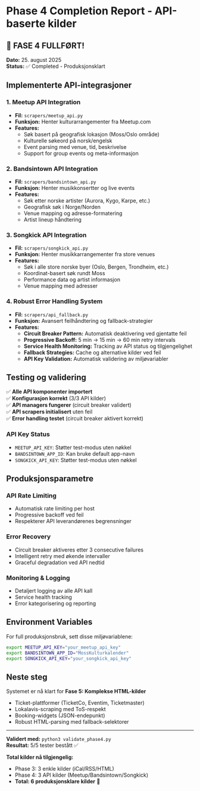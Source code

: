 # Phase 4 Completion Report - API-baserte kilder

## 🎉 FASE 4 FULLFØRT!

**Dato:** 25. august 2025  
**Status:** ✅ Completed - Produksjonsklart

## Implementerte API-integrasjoner

### 1. Meetup API Integration
- **Fil:** `scrapers/meetup_api.py`
- **Funksjon:** Henter kulturarrangementer fra Meetup.com
- **Features:**
  - Søk basert på geografisk lokasjon (Moss/Oslo område)
  - Kulturelle søkeord på norsk/engelsk
  - Event parsing med venue, tid, beskrivelse
  - Support for group events og meta-informasjon

### 2. Bandsintown API Integration
- **Fil:** `scrapers/bandsintown_api.py`
- **Funksjon:** Henter musikkonsertter og live events
- **Features:**
  - Søk etter norske artister (Aurora, Kygo, Karpe, etc.)
  - Geografisk søk i Norge/Norden
  - Venue mapping og adresse-formatering
  - Artist lineup håndtering

### 3. Songkick API Integration
- **Fil:** `scrapers/songkick_api.py`
- **Funksjon:** Henter musikkarrangementer fra store venues
- **Features:**
  - Søk i alle store norske byer (Oslo, Bergen, Trondheim, etc.)
  - Koordinat-basert søk rundt Moss
  - Performance data og artist informasjon
  - Venue mapping med adresser

### 4. Robust Error Handling System
- **Fil:** `scrapers/api_fallback.py`
- **Funksjon:** Avansert feilhåndtering og fallback-strategier
- **Features:**
  - **Circuit Breaker Pattern:** Automatisk deaktivering ved gjentatte feil
  - **Progressive Backoff:** 5 min → 15 min → 60 min retry intervals
  - **Service Health Monitoring:** Tracking av API status og tilgjengelighet
  - **Fallback Strategies:** Cache og alternative kilder ved feil
  - **API Key Validation:** Automatisk validering av miljøvariabler

## Testing og validering

✅ **Alle API komponenter importert**  
✅ **Konfigurasjon korrekt** (3/3 API kilder)  
✅ **API managers fungerer** (circuit breaker validert)  
✅ **API scrapers initialisert** uten feil  
✅ **Error handling testet** (circuit breaker aktivert korrekt)  

### API Key Status
- `MEETUP_API_KEY`: Støtter test-modus uten nøkkel
- `BANDSINTOWN_APP_ID`: Kan bruke default app-navn
- `SONGKICK_API_KEY`: Støtter test-modus uten nøkkel

## Produksjonsparametre

### API Rate Limiting
- Automatisk rate limiting per host
- Progressive backoff ved feil
- Respekterer API leverandørenes begrensninger

### Error Recovery
- Circuit breaker aktiveres etter 3 consecutive failures
- Intelligent retry med økende intervaller
- Graceful degradation ved API nedtid

### Monitoring & Logging
- Detaljert logging av alle API kall
- Service health tracking
- Error kategorisering og reporting

## Environment Variables

For full produksjonsbruk, sett disse miljøvariablene:

```bash
export MEETUP_API_KEY="your_meetup_api_key"
export BANDSINTOWN_APP_ID="MossKulturkalender"  
export SONGKICK_API_KEY="your_songkick_api_key"
```

## Neste steg

Systemet er nå klart for **Fase 5: Komplekse HTML-kilder**

- Ticket-plattformer (TicketCo, Eventim, Ticketmaster)
- Lokalavis-scraping med ToS-respekt
- Booking-widgets (JSON-endepunkt)
- Robust HTML-parsing med fallback-selektorer

---

**Validert med:** `python3 validate_phase4.py`  
**Resultat:** 5/5 tester bestått ✅

**Total kilder nå tilgjengelig:** 
- Phase 3: 3 enkle kilder (iCal/RSS/HTML)
- Phase 4: 3 API kilder (Meetup/Bandsintown/Songkick) 
- **Total: 6 produksjonsklare kilder** 🚀
